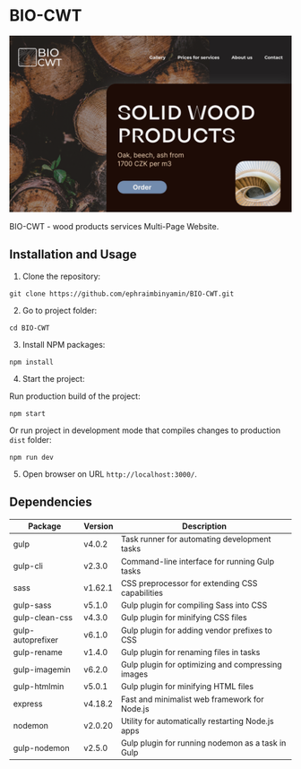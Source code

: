 # BIO-CWT

![preview](./dist/img/preview.png)

BIO-CWT - wood products services Multi-Page Website.

## Installation and Usage

1. Clone the repository:
```
git clone https://github.com/ephraimbinyamin/BIO-CWT.git
```

2. Go to project folder:
```
cd BIO-CWT
```

3. Install NPM packages:
```
npm install
```

4. Start the project:

Run production build of the project:

```
npm start
```

Or run project in development mode that compiles changes to production `dist` folder:

```
npm run dev
```

5. Open browser on URL `http://localhost:3000/`.

## Dependencies

|      Package      |  Version  |                   Description                     |
|-------------------|-----------|---------------------------------------------------|
| gulp              | v4.0.2    | Task runner for automating development tasks      |
| gulp-cli          | v2.3.0    | Command-line interface for running Gulp tasks     |
| sass              | v1.62.1   | CSS preprocessor for extending CSS capabilities   |
| gulp-sass         | v5.1.0    | Gulp plugin for compiling Sass into CSS           |
| gulp-clean-css    | v4.3.0    | Gulp plugin for minifying CSS files               |
| gulp-autoprefixer | v6.1.0    | Gulp plugin for adding vendor prefixes to CSS     |
| gulp-rename       | v1.4.0    | Gulp plugin for renaming files in tasks           |
| gulp-imagemin     | v6.2.0    | Gulp plugin for optimizing and compressing images |
| gulp-htmlmin      | v5.0.1    | Gulp plugin for minifying HTML files              |
| express           | v4.18.2   | Fast and minimalist web framework for Node.js     |
| nodemon           | v2.0.20   | Utility for automatically restarting Node.js apps |
| gulp-nodemon      | v2.5.0    | Gulp plugin for running nodemon as a task in Gulp |
